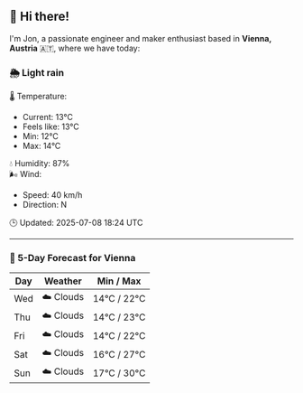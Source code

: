 ## 👋 Hi there!

I'm Jon, a passionate engineer and maker enthusiast based in **Vienna, Austria** 🇦🇹, where we have today:

### 🌦️ Light rain 

🌡️ Temperature: 
* Current: 13°C
* Feels like: 13°C
* Min: 12°C 
* Max: 14°C  

💧 Humidity: 87%  
🌬️ Wind: 
* Speed: 40 km/h 
* Direction: N  

🕒 Updated: 2025-07-08 18:24 UTC

---

### 📅 5-Day Forecast for Vienna

| Day | Weather | Min / Max |
|-----|---------|------------|
| Wed | ☁️ Clouds | 14°C / 22°C |
| Thu | ☁️ Clouds | 14°C / 23°C |
| Fri | ☁️ Clouds | 14°C / 22°C |
| Sat | ☁️ Clouds | 16°C / 27°C |
| Sun | ☁️ Clouds | 17°C / 30°C |
